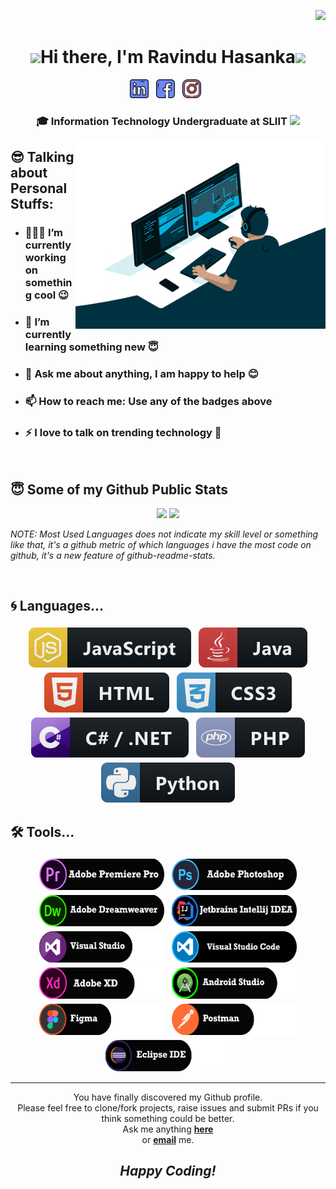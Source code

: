 <div align="right">

![](https://visitor-badge.glitch.me/badge?page_id=RavinduHasanka.RavinduHasanka)

</div>
<div align="center">
   <h1><img src="https://emojis.slackmojis.com/emojis/images/1531849430/4246/blob-sunglasses.gif?1531849430" width="30"/>Hi there, I'm Ravindu Hasanka<img src="https://media.giphy.com/media/hvRJCLFzcasrR4ia7z/giphy.gif" width="30px"> </h1>
   
</div>

<p align='center'>
    <a href="https://www.linkedin.com/in/ravindu-hasanka-b630a1210/"><img height="30" src="assets/images/linkedin.png"></a>&nbsp;&nbsp;
    <a href="https://www.facebook.com/ravindu.hasanka.58/"><img height="30" src="assets/images/facebook.png"></a>&nbsp;&nbsp;
    <a href="https://www.instagram.com/ravindu_hasanka.97/"><img height="30" src="assets/images/instagram.png"></a>&nbsp;&nbsp;
 </p>

<div align="center">
<h3>🎓 Information Technology Undergraduate at SLIIT  <img src="https://media.giphy.com/media/WUlplcMpOCEmTGBtBW/giphy.gif" width="35"></h3>
</div>

<img align="right" height="300px" width="400px" alt="GIF" src="assets/images/giphy.gif" />


## 😎 Talking about Personal Stuffs:
- ### 👨🏽‍💻 I’m currently working on something cool 😉
- ### 🌱 I’m currently learning something new 😇
- ### 💬 Ask me about anything, I am happy to help 😊
- ### 📫 How to reach me: Use any of the badges above 
- ### ⚡ I love to talk on trending technology 📱
  
<br />

## 😇 Some of my Github Public Stats

</details>

<p align = "center">
  <img src = "https://github-readme-stats.vercel.app/api?username=RavinduHasanka&show_icons=true&theme=react&hide=issues,stars&count_private=true&include_all_commits=true_height=30">
  <img src = "https://github-readme-stats.vercel.app/api/top-langs/?username=RavinduHasanka&layout=compact&theme=react&langs_count=4">

  *NOTE: Most Used Languages does not indicate my skill level or something like that, it's a github metric of which languages i have the most code on github, it's a new feature of github-readme-stats.*
  
</p>

<br />

<!--## 🚀 Frameworks...

<p align="center">
  
 <!-- <img src="assets\badges\Frameworks\react.svg" alt="react" style="vertical-align:top; margin:4px">-->
 <!-- <img src="assets\badges\Frameworks\nodejs.svg" alt="nodejs" style="vertical-align:top; margin:4px">-->    
 <!-- <img src="assets\badges\Frameworks\bootstrap.svg" alt="bootstrap" style="vertical-align:top; margin:4px">
  <img src="assets\badges\Frameworks\angular.svg" alt="angularjs" style="vertical-align:top; margin:4px">-->
 <!-- <img src="assets\badges\Frameworks\flutter.svg" alt="flutter" style="vertical-align:top; margin:4px">-->

</p>

## 🌀 Languages...

<p align="center">
      <img src="assets\badges\Languages\js.svg" alt="js" style="vertical-align:top; margin:4px"> <!--JS -->
      <img src="assets\badges\Languages\java.svg" alt="java" style="vertical-align:top; margin:4px"> <!--JAVA-->
      <img src="assets\badges\Languages\html.svg" alt="html" style="vertical-align:top; margin:4px"> <!--HTML-->
      <img src="assets\badges\Languages\css3.svg" alt="css3" style="vertical-align:top; margin:4px"> <!--CSS-->
      <img src="assets\badges\Languages\csharp_dotnet.svg" alt="csharpdotnet" style="vertical-align:top; margin:4px"> <!--C#-->  
      <img src="assets\badges\Languages\php.svg" alt="php" style="vertical-align:top; margin:4px"> <!--PHP-->
      <img src="assets\badges\Languages\python.svg" alt="python" style="vertical-align:top; margin:4px"> <!--PYTHON-->

</p>

## 🛠 Tools...

<p align="center">
  
   <img src="assets\badges\Tools\premierepro.png" width="200" height="50" alt="premierepro" style="vertical-align:top; margin:4px">
   <img src="assets\badges\Tools\photoshop.png" width="200" height="50" alt="photoshop" style="vertical-align:top; margin:4px">
   <img src="assets\badges\Tools\dreamweaver.png" width="200" height="50" alt="dreamweaver" style="vertical-align:top; margin:4px">
   <img src="assets\badges\Tools\Intellij.png" width="200" height="50" alt="jetbrains_intellij" style="vertical-align:top; margin:4px">
   <img src="assets\badges\Tools\visualstudio.png" width="200" height="50" alt="visualstudio" style="vertical-align:top; margin:4px"> 
   <img src="assets\badges\Tools\visualcode.png" width="200" height="50" alt="postman" style="vertical-align:top; margin:4px">
   <img src="assets\badges\Tools\adobexd.png" width="200" height="50" alt="adobexd" style="vertical-align:top; margin:4px">
   <img src="assets\badges\Tools\androidstudio.png" width="200" height="50" alt="androidstudio" style="vertical-align:top; margin:4px">
   <img src="assets\badges\Tools\figma.png" width="200" height="50" alt="figma" style="vertical-align:top; margin:4px">
   <img src="assets\badges\Tools\postman.png" width="200" height="50" alt="postman" style="vertical-align:top; margin:4px">
   <img src="assets\badges\Tools\eclipse.png" width="200" height="50" alt="eclipse" style="vertical-align:top; margin:4px">
</p>

---

<div align="center">

You have finally discovered my Github profile. <br>
Please feel free to clone/fork projects, raise issues and submit PRs if you think something could be better. <br>
Ask me anything <a href="https://github.com/RavinduHasanka/RavinduHasanka/issues/new"><b>here</b></a><br>
or <a href="mailto:it19156798@my.sliit.lk.com"><b>email</b></a> me.

## <i>Happy Coding!</i>

</div>


